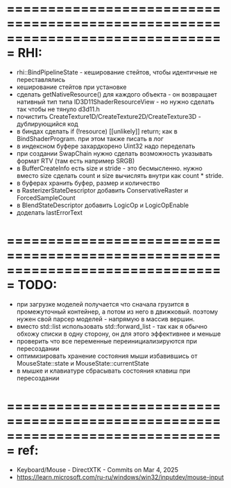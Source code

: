 ﻿===============================================================================
RHI:
===============================================================================
- rhi::BindPipelineState - кеширование стейтов, чтобы идентичные не переставлялись
- кеширование стейтов при установке
- сделать getNativeResource() для каждого объекта - он возвращает нативный тип типа ID3D11ShaderResourceView - но нужно сделать так чтобы не тянуло d3d11.h
- почистить CreateTexture1D/CreateTexture2D/CreateTexture3D - дублирующийся код
- в биндах сделать 	if (!resource) [[unlikely]] return; как в BindShaderProgram. при этом также писать в лог
- в индексном буфере захардкорено Uint32 надо переделать
- при создании SwapChain нужно сделать возможность указывать формат RTV (там есть например SRGB)
- в BufferCreateInfo есть size и stride - это бесмысленно. нужно вместо size сделать count и size вычислять внутри как count * stride.
- в буферах хранить буфер, размер и количество
- в RasterizerStateDescriptor добавить ConservativeRaster и ForcedSampleCount
- в BlendStateDescriptor добавить LogicOp и LogicOpEnable
- доделать lastErrorText

===============================================================================
TODO:
===============================================================================
- при загрузке моделей получается что сначала грузится в промежуточный контейнер, а потом из него в движковый. поэтому нужен свой парсер моделей - напрямую в массив вершин.
- вместо std::list использовать std::forward_list - так как я обычно обхожу списки в одну сторону, он для этого эффективнее и меньше
- проверить что все переменные переинициализируются при пересоздании
- оптимизировать хранение состояния мыши избавившись от MouseState::state и MouseState::currentState
- в мышке и клавиатуре сбрасывать состояния клавиш при пересоздании

===============================================================================
ref:
===============================================================================
- Keyboard/Mouse - DirectXTK - Commits on Mar 4, 2025
- https://learn.microsoft.com/ru-ru/windows/win32/inputdev/mouse-input